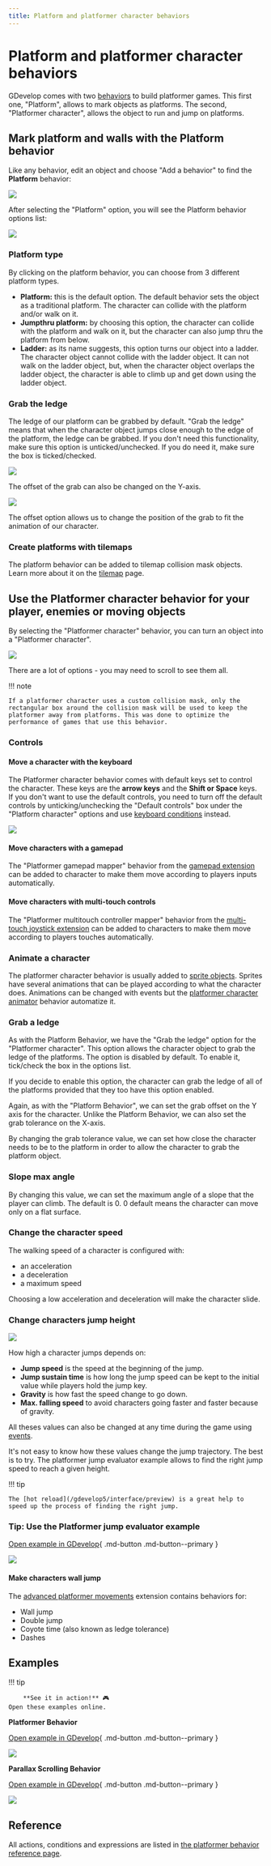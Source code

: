 ```yaml
---
title: Platform and platformer character behaviors
---
```

# Platform and platformer character behaviors

GDevelop comes with two [behaviors](/gdevelop5/behaviors) to build platformer games. This first one, "Platform", allows to mark objects as platforms. The second, "Platformer character", allows the object to run and jump on platforms.

## Mark platform and walls with the Platform behavior

Like any behavior, edit an object and choose "Add a behavior" to find the **Platform** behavior:

![](pasted/20230304-152923.png)

After selecting the "Platform" option, you will see the Platform behavior options list:

![](pasted/20230304-153031.png)

### Platform type

By clicking on the platform behavior, you can choose from 3 different platform types.

* **Platform:** this is the default option. The default behavior sets the object as a traditional platform. The character can collide with the platform and/or walk on it.
* **Jumpthru platform:** by choosing this option, the character can collide with the platform and walk on it, but the character can also jump thru the platform from below.
* **Ladder:** as its name suggests, this option turns our object into a ladder. The character object cannot collide with the ladder object. It can not walk on the ladder object, but, when the character object overlaps the ladder object, the character is able to climb up and get down using the ladder object.

### Grab the ledge
The ledge of our platform can be grabbed by default.  "Grab the ledge" means that when the character object jumps close enough to the edge of the platform, the ledge can be grabbed. If you don't need this functionality, make sure this option is unticked/unchecked. If you do need it, make sure the box is ticked/checked.

![](ledges-canbe-grabbed-option.png)

The offset of the grab can also be changed on the Y-axis.

![](grab-offset-option.png)

The offset option allows us to change the position of the grab to fit the animation of our character.

### Create platforms with tilemaps

The platform behavior can be added to tilemap collision mask objects. Learn more about it on the [tilemap](/gdevelop5/objects/tilemap#handle_collisions) page.


## Use the Platformer character behavior for your player, enemies or moving objects

By selecting the "Platformer character" behavior, you can turn an object into a "Platformer character".

![](pasted/20230304-153154.png)

There are a lot of options - you may need to scroll to see them all.

!!! note

    If a platformer character uses a custom collision mask, only the rectangular box around the collision mask will be used to keep the platformer away from platforms. This was done to optimize the performance of games that use this behavior.

### Controls

#### Move a character with the keyboard

The Platformer character behavior comes with default keys set to control the character. These keys are the **arrow keys** and the **Shift or Space** keys. If you don't want to use the default controls, you need to turn off the default controls by unticking/unchecking the "Default controls" box under the "Platform character" options and use [keyboard conditions](/gdevelop5/all-features/keyboard) instead.

![](platformer-defaultcontrols-box.png)

#### Move characters with a gamepad

The "Platformer gamepad mapper" behavior from the [gamepad extension](/gdevelop5/all-features/gamepad) can be added to character to make them move according to players inputs automatically.

#### Move characters with multi-touch controls

The "Platformer multitouch controller mapper" behavior from the [multi-touch joystick extension](/gdevelop5/objects/multitouch-joystick) can be added to characters to make them move according to players touches automatically.

### Animate a character

The platformer character behavior is usually added to [sprite objects](/gdevelop5/objects/sprite). Sprites have several animations that can be played according to what the character does. Animations can be changed with events but the [platformer character animator](/gdevelop5/extensions/platformer-character-animator/reference) behavior automatize it.

### Grab a ledge

As with the Platform Behavior, we have the "Grab the ledge" option for the "Platformer character". This option allows the character object to grab the ledge of the platforms. The option is disabled by default. To enable it, tick/check the box in the options list.

If you decide to enable this option, the character can grab the ledge of all of the platforms provided that they too have this option enabled.

Again, as with the "Platform Behavior", we can set the grab offset on the Y axis for the character. Unlike the Platform Behavior, we can also set the grab tolerance on the X-axis.

By changing the grab tolerance value, we can set how close the character needs to be to the platform in order to allow the character to grab the platform object.

### Slope max angle

By changing this value, we can set the maximum angle of a slope that the player can climb. The default is 0. 0 default means the character can move only on a flat surface.

### Change the character speed

The walking speed of a character is configured with:

- an acceleration
- a deceleration
- a maximum speed

Choosing a low acceleration and deceleration will make the character slide.

### Change characters jump height

![](pasted/20230304-153334.png)

How high a character jumps depends on:

- **Jump speed** is the speed at the beginning of the jump.
- **Jump sustain time** is how long the jump speed can be kept to the initial value while players hold the jump key.
- **Gravity** is how fast the speed change to go down.
- **Max. falling speed** to avoid characters going faster and faster because of gravity.

All theses values can also be changed at any time during the game using [events](/gdevelop5/events).

It's not easy to know how these values change the jump trajectory. The best is to try. The platformer jump evaluator example allows to find the right jump speed to reach a given height.

!!! tip

    The [hot reload](/gdevelop5/interface/preview) is a great help to speed up the process of finding the right jump.

### Tip: Use the Platformer jump evaluator example

[Open example in GDevelop](https://editor.gdevelop.io/?project=example://platformer-jump-evaluator){ .md-button .md-button--primary }

[![](platformer-jump-evaluator.png)](https://editor.gdevelop.io/?project=example://platformer-jump-evaluator)

####  Make characters wall jump

The [advanced platformer movements](/gdevelop5/extensions/advanced-jump/reference) extension contains behaviors for:

* Wall jump
* Double jump
* Coyote time (also known as ledge tolerance)
* Dashes

## Examples

!!! tip

        **See it in action!** 🎮
    Open these examples online.

**Platformer Behavior**

[Open example in GDevelop](https://editor.gdevelop.io/?project=example://platformer){ .md-button .md-button--primary }

[![](platformer-example.png)](https://editor.gdevelop.io/?project=example://platformer)




**Parallax Scrolling Behavior**

[Open example in GDevelop](https://editor.gdevelop.io/?project=example://parallax-scrolling){ .md-button .md-button--primary }

[![](parallaxscrollingbehavior.png)](https://editor.gdevelop.io/?project=example://parallax-scrolling)

## Reference

All actions, conditions and expressions are listed in [the platformer behavior reference page](/gdevelop5/all-features/platform-behavior/reference/).